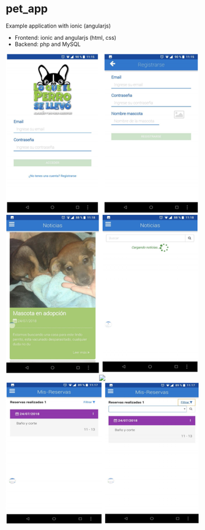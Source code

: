 # pet_app

Example application with ionic (angularjs)

- Frontend: ionic and angularjs (html, css)
- Backend: php and MySQL

<div style="text-align:center;margin:auto">
    <img src ="login_register.png" />
</div>

<div style="text-align:center;margin:auto">
    <img src ="news.png" />
</div>

<div style="text-align:center;margin:auto">
    <img src ="appointment.png" />
</div>

<div style="text-align:center;margin:auto">
    <img src ="reservations.png" />
</div>
